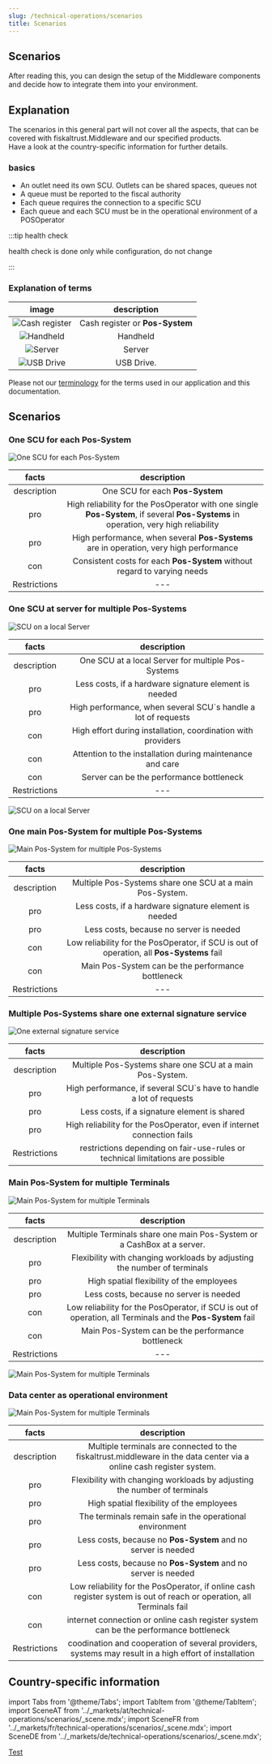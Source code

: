 ```yaml
---
slug: /technical-operations/scenarios
title: Scenarios
---
```



## Scenarios

After reading this, you can design the setup of the Middleware components and decide how to integrate them into your environment.

## Explanation

The scenarios in this general part will not cover all the aspects, that can be covered with fiskaltrust.Middleware and our specified products.  
Have a look at the country-specific information for further details.

### basics

* An outlet need its own SCU. Outlets can be shared spaces, queues not
* A queue must be reported to the fiscal authority 
* Each queue requires the connection to a specific SCU
* Each queue and each SCU must be in the operational environment of a POSOperator

:::tip health check

health check is done only while configuration, do not change

::: 

### Explanation of terms

| image | description  |
|:----------------------:|:----------------------:|
|![Cash register](../technical-operations/scenarios/images/POS-System.svg "Cash register") |Cash register or **Pos-System**  |
|![Handheld](../technical-operations/scenarios/images/handheld.svg "Handheld")  |Handheld  |
|![Server](../technical-operations/scenarios/images/server.svg "Server")  |Server  |
|![USB Drive](../technical-operations/scenarios/images/USB_Drive.svg "USB_Drive")  |USB Drive.  |

Please not our [terminology](../../faq/terms.md) for the terms used in our application and this documentation.

## Scenarios

### One SCU for each Pos-System

![One SCU for each Pos-System](../technical-operations/scenarios/images/scenario-1.png "One SCU for each Pos-System")

| facts | description  |
|:----------------------:|:----------------------:|
|description |One SCU for each **Pos-System**   |
|pro |High reliability for the PosOperator with one single **Pos-System**, if several **Pos-Systems** in operation, very high reliability  |
|pro |High performance, when several **Pos-Systems** are in operation, very high performance  |
|con |Consistent costs for each **Pos-System** without regard to varying needs  |
|Restrictions |--- |

### One SCU at server for multiple Pos-Systems

![SCU on a local Server](../technical-operations/scenarios/images/scenario-2.png "SCU on a local Server")

| facts | description  |
|:----------------------:|:----------------------:|
|description |One SCU at a local Server for multiple Pos-Systems|
|pro |Less costs, if a hardware signature element is needed|
|pro |High performance, when several SCU`s handle a lot of requests|
|con |High effort during installation, coordination with providers|
|con |Attention to the installation during maintenance and care|
|con |Server can be the performance bottleneck|
|Restrictions |--- |

![SCU on a local Server](../technical-operations/scenarios/images/scenario-2-double.png "SCU on a local Server")

### One main Pos-System for multiple Pos-Systems

![Main Pos-System for multiple Pos-Systems](../technical-operations/scenarios/images/scenario-3.png "Main Pos-System for multiple Pos-Systems")

| facts | description  |
|:----------------------:|:----------------------:|
|description |Multiple Pos-Systems share one SCU at a main Pos-System.  |
|pro |Less costs, if a hardware signature element is needed|
|pro |Less costs, because no server is needed|
|con |Low reliability for the PosOperator, if SCU is out of operation, all **Pos-Systems** fail|
|con |Main Pos-System can be the performance bottleneck|
|Restrictions |--- |

### Multiple Pos-Systems share one external signature service

![One external signature service](../technical-operations/scenarios/images/scenario-4.png "One external signature service")

| facts | description  |
|:----------------------:|:----------------------:|
|description |Multiple Pos-Systems share one SCU at a main Pos-System.  |
|pro |High performance, if several SCU`s have to handle a lot of requests|
|pro |Less costs, if a signature element is shared|
|pro |High reliability for the PosOperator, even if internet connection fails|
|Restrictions |restrictions depending on fair-use-rules or technical limitations are possible |

### Main Pos-System for multiple Terminals

![Main Pos-System for multiple Terminals](../technical-operations/scenarios/images/scenario-5.png "Main Pos-System for multiple Terminals")

| facts | description  |
|:----------------------:|:----------------------:|
|description |Multiple Terminals share one main Pos-System or a CashBox at a server.  |
|pro |Flexibility with changing workloads by adjusting the number of terminals |
|pro |High spatial flexibility of the employees|
|pro |Less costs, because no server is needed|
|con |Low reliability for the PosOperator, if SCU is out of operation, all Terminals and the **Pos-System** fail|
|con |Main Pos-System can be the performance bottleneck|
|Restrictions |--- |

![Main Pos-System for multiple Terminals](../technical-operations/scenarios/images/scenario-5B.png "Main Pos-System for multiple Terminals")

### Data center as operational environment

![Main Pos-System for multiple Terminals](../technical-operations/scenarios/images/scenario-6.png "Main Pos-System for multiple Terminals")

| facts | description  |
|:----------------------:|:----------------------:|
|description |Multiple terminals are connected to the fiskaltrust.middleware in the data center via a online cash register system.  |
|pro |Flexibility with changing workloads by adjusting the number of terminals |
|pro |High spatial flexibility of the employees|
|pro |The terminals remain safe in the operational environment |
|pro |Less costs, because no **Pos-System** and no server is needed|
|pro |Less costs, because no **Pos-System** and no server is needed|
|con |Low reliability for the PosOperator, if online cash register system is out of reach or operation, all Terminals fail|
|con |internet connection or online cash register system can be the performance bottleneck|
|Restrictions |coodination and cooperation of several providers, systems may result in a high effort of installation |

## Country-specific information

import Tabs from '@theme/Tabs';
import TabItem from '@theme/TabItem';
import SceneAT from '../_markets/at/technical-operations/scenarios/_scene.mdx';
import SceneFR from '../_markets/fr/technical-operations/scenarios/_scene.mdx';
import SceneDE from '../_markets/de/technical-operations/scenarios/_scene.mdx';

[Test](../_markets/at/technical-operations/scenarios/_scene.mdx)

<Tabs groupId="market">

  <TabItem value="AT" label="Austria">
    <SceneAT />
  </TabItem>

  <TabItem value="FR" label="France">
    <SceneFR />
  </TabItem>

  <TabItem value="DE" label="Germany">
    <SceneDE />
  </TabItem>

</Tabs>